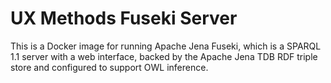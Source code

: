# UX Methods Fuseki Server

This is a Docker image for running Apache Jena Fuseki, which is a SPARQL 1.1 server with a web interface, backed by the Apache Jena TDB RDF triple store and configured to support OWL inference.